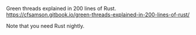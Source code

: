 Green threads explained in 200 lines of Rust.
https://cfsamson.gitbook.io/green-threads-explained-in-200-lines-of-rust/

Note that you need Rust nightly.
